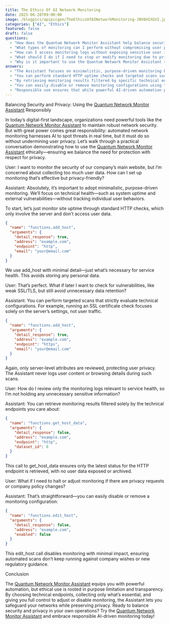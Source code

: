 ```yaml
---
title: The Ethics Of AI Network Monitoring
date: 2025-06-28T09:00:00
image: /blogpics/apipicgen/TheEthicsOfAINetworkMonitoring-JNV6HIXGV2.jpg
categories: ["AI", "Ethics"]
featured: false
draft: false
questions:
  - "How does the Quantum Network Monitor Assistant help balance security and user privacy?"
  - "What types of monitoring can I perform without compromising user privacy?"
  - "How can I access monitoring logs without exposing sensitive user information?"
  - "What should I do if I need to stop or modify monitoring due to privacy concerns or policy changes?"
  - "Why is it important to use the Quantum Network Monitor Assistant responsibly?"
answers:
  - "The Assistant focuses on minimalistic, purpose-driven monitoring by targeting technical health indicators like system uptime and server configurations without tracking individual user behaviors or collecting personal data."
  - "You can perform standard HTTP uptime checks and targeted scans such as SSL/TLS certificate evaluations that only assess server-level attributes, ensuring no user traffic or content is logged."
  - "By retrieving monitoring results filtered by specific technical endpoints using functions like get_host_data, you can view only the latest status related to service health without any user data exposure."
  - "You can easily disable or remove monitoring configurations using the edit_host function, which stops automated scans promptly and aligns monitoring activities with company policies or regulatory requirements."
  - "Responsible use ensures that while powerful AI-driven automation protects network security, it also respects user privacy by limiting data collection to what is essential and maintaining transparency and control over monitoring activities."
---
```

Balancing Security and Privacy: Using the [Quantum Network Monitor Assistant](https://readyforquantum.com/?assistant=open) Responsibly

In today’s digital-first landscape, organizations need powerful tools like the [Quantum Network Monitor Assistant](https://readyforquantum.com/?assistant=open) to maintain robust network security. But with great power comes great responsibility: automated network monitoring harnesses AI to spot threats in real time, but it must do so without undermining user privacy. Let’s walk through a practical conversation demonstrating how to use the [Quantum Network Monitor Assistant](https://readyforquantum.com/?assistant=open) ethically—ensuring we balance the need for protection with respect for privacy.

User: I want to monitor the security of our company’s main website, but I’m concerned about collecting too much user data. How can I set up monitoring that’s effective but privacy-friendly?

Assistant: Absolutely, it’s important to adopt minimalistic, purpose-driven monitoring. We’ll focus on technical health—such as system uptime and external vulnerabilities—without tracking individual user behaviors.

To start, let’s just monitor site uptime through standard HTTP checks, which only involve the server and don’t access user data.

```json
{
  "name": "functions.add_host",
  "arguments": {
    "detail_response": true,
    "address": "example.com",
    "endpoint": "http",
    "email": "your@email.com"
  }
}
```
We use add_host with minimal detail—just what’s necessary for service health. This avoids storing any personal data.

User: That’s perfect. What if later I want to check for vulnerabilities, like weak SSL/TLS, but still avoid unnecessary data retention?

Assistant: You can perform targeted scans that strictly evaluate technical configurations. For example, running an SSL certificate check focuses solely on the server’s settings, not user traffic.

```json
{
  "name": "functions.add_host",
  "arguments": {
    "detail_response": true,
    "address": "example.com",
    "endpoint": "https",
    "email": "your@email.com"
  }
}
```
Again, only server-level attributes are reviewed, protecting user privacy. The Assistant never logs user content or browsing details during such scans.

User: How do I review only the monitoring logs relevant to service health, so I’m not holding any unnecessary sensitive information?

Assistant: You can retrieve monitoring results filtered solely by the technical endpoints you care about:

```json
{
  "name": "functions.get_host_data",
  "arguments": {
    "detail_response": false,
    "address": "example.com",
    "endpoint": "http",
    "dataset_id": 0
  }
}
```
This call to get_host_data ensures only the latest status for the HTTP endpoint is retrieved, with no user data exposed or archived.

User: What if I need to halt or adjust monitoring if there are privacy requests or company policy changes?

Assistant: That’s straightforward—you can easily disable or remove a monitoring configuration:

```json
{
  "name": "functions.edit_host",
  "arguments": {
    "detail_response": false,
    "address": "example.com",
    "enabled": false
  }
}
```
This edit_host call disables monitoring with minimal impact, ensuring automated scans don’t keep running against company wishes or new regulatory guidance.

Conclusion

The [Quantum Network Monitor Assistant](https://readyforquantum.com/?assistant=open) equips you with powerful automation, but ethical use is rooted in purpose limitation and transparency. By choosing technical endpoints, collecting only what’s essential, and giving you full control to adjust or disable monitoring, the Assistant lets you safeguard your networks while preserving privacy. Ready to balance security and privacy in your own operations? Try the [Quantum Network Monitor Assistant](https://readyforquantum.com/?assistant=open) and embrace responsible AI-driven monitoring today!